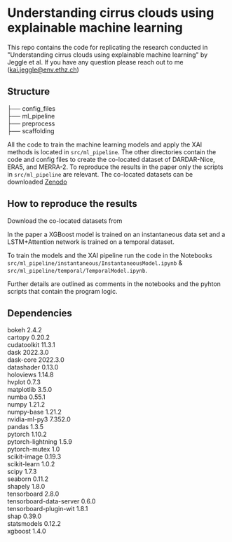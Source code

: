 # Understanding cirrus clouds using explainable machine learning

This repo contains the code for replicating the research conducted in "Understanding cirrus clouds using explainable machine learning" by Jeggle et al.
If you have any question please reach out to me (kai.jeggle@env.ethz.ch)

## Structure

├── config_files    
├── ml_pipeline  
├── preprocess  
├── scaffolding  

All the code to train the machine learning models and apply the XAI methods is located in `src/ml_pipeline`. The other directories contain the code and config files to create the co-located dataset of DARDAR-Nice, ERA5, and MERRA-2. 
To reproduce the results in the paper only the scripts in `src/ml_pipeline` are relevant. The co-located datasets can be downloaded [Zenodo](https://doi.org/10.5281/zenodo.7590910)

## How to reproduce the results

Download the co-located datasets from  

In the paper a XGBoost model is trained on an instantaneous data set and a LSTM+Attention network is trained on a temporal dataset.  

To train the models and the XAI pipeline run the code in the Notebooks `src/ml_pipeline/instantaneous/InstantaneousModel.ipynb` & `src/ml_pipeline/temporal/TemporalModel.ipynb`.

Further details are outlined as comments in the notebooks and the pyhton scripts that contain the program logic.

## Dependencies

bokeh                     2.4.2              
cartopy                   0.20.2              
cudatoolkit               11.3.1             
dask                      2022.3.0             
dask-core                 2022.3.0             
datashader                0.13.0               
holoviews                 1.14.8               
hvplot                    0.7.3               
matplotlib                3.5.0              
numba                     0.55.1               
numpy                     1.21.2             
numpy-base                1.21.2             
nvidia-ml-py3             7.352.0             
pandas                    1.3.5              
pytorch                   1.10.2         
pytorch-lightning         1.5.9                
pytorch-mutex             1.0                  
scikit-image              0.19.3               
scikit-learn              1.0.2              
scipy                     1.7.3              
seaborn                   0.11.2             
shapely                   1.8.0                
tensorboard               2.8.0                
tensorboard-data-server   0.6.0                
tensorboard-plugin-wit    1.8.1                
shap                      0.39.0               
statsmodels               0.12.2               
xgboost                   1.4.0                
